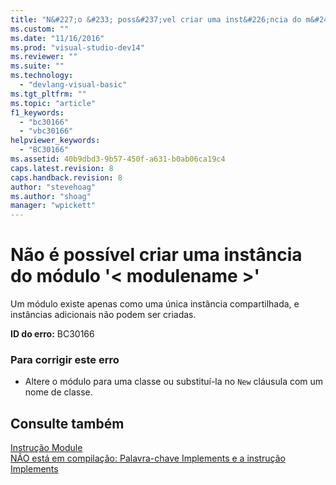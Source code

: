 ```yaml
---
title: "N&#227;o &#233; poss&#237;vel criar uma inst&#226;ncia do m&#243;dulo &#39;&lt; modulename &gt;&#39; | Microsoft Docs"
ms.custom: ""
ms.date: "11/16/2016"
ms.prod: "visual-studio-dev14"
ms.reviewer: ""
ms.suite: ""
ms.technology: 
  - "devlang-visual-basic"
ms.tgt_pltfrm: ""
ms.topic: "article"
f1_keywords: 
  - "bc30166"
  - "vbc30166"
helpviewer_keywords: 
  - "BC30166"
ms.assetid: 40b9dbd3-9b57-450f-a631-b0ab06ca19c4
caps.latest.revision: 8
caps.handback.revision: 8
author: "stevehoag"
ms.author: "shoag"
manager: "wpickett"
---
```

# N&#227;o &#233; poss&#237;vel criar uma inst&#226;ncia do m&#243;dulo &#39;&lt; modulename &gt;&#39;
Um módulo existe apenas como uma única instância compartilhada, e instâncias adicionais não podem ser criadas.  
  
 **ID do erro:** BC30166  
  
### Para corrigir este erro  
  
-   Altere o módulo para uma classe ou substituí\-la no `New` cláusula com um nome de classe.  
  
## Consulte também  
 [Instrução Module](../../visual-basic/language-reference/statements/module-statement.md)   
 [NÃO está em compilação: Palavra\-chave Implements e a instrução Implements](http://msdn.microsoft.com/pt-br/b96560f7-6413-480f-a1e2-f80253bab5be)